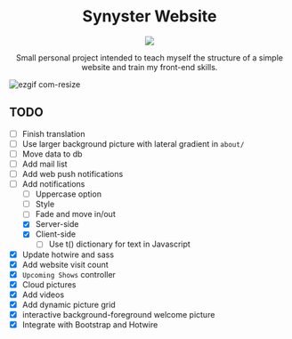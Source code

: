<center>

# Synyster Website

[<img src="https://img.shields.io/badge/website-link-blue">](https://synyster.ch)

Small personal project intended to teach myself the structure of a simple website and train my front-end skills.

</center>

![ezgif com-resize](https://github.com/user-attachments/assets/39635fcb-da16-4492-af24-33c463312141)

## TODO

- [ ] Finish translation
- [ ] Use larger background picture with lateral gradient in `about/`
- [ ] Move data to db
- [ ] Add mail list
- [ ] Add web push notifications
- [ ] Add notifications
  - [ ] Uppercase option
  - [ ] Style
  - [ ] Fade and move in/out
  - [X] Server-side
  - [X] Client-side
    - [ ] Use t() dictionary for text in Javascript
- [X] Update hotwire and sass
- [X] Add website visit count
- [X] `Upcoming Shows` controller
- [X] Cloud pictures
- [X] Add videos
- [X] Add dynamic picture grid
- [X] interactive background-foreground welcome picture
- [X] Integrate with Bootstrap and Hotwire
